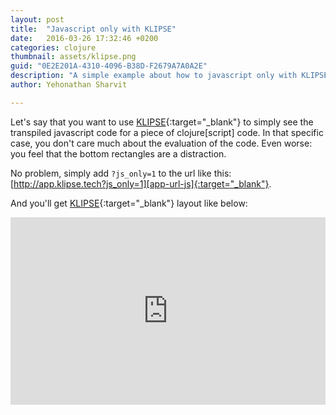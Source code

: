 ```yaml
---
layout: post
title:  "Javascript only with KLIPSE"
date:   2016-03-26 17:32:46 +0200
categories: clojure
thumbnail: assets/klipse.png
guid: "0E2E201A-4310-4096-B38D-F2679A7A0A2E"
description: "A simple example about how to javascript only with KLIPSE"
author: Yehonathan Sharvit

---
```


Let's say that you want to use [KLIPSE][app-url-js]{:target="_blank"} to simply see the transpiled javascript code for a piece of clojure[script] code. In that specific case, you don't care much about the evaluation of the code.  Even worse: you feel that the bottom rectangles are a distraction.

No problem, simply add `?js_only=1` to the url like this: [http://app.klipse.tech?js_only=1][app-url-js]{:target="_blank"}.


And you'll get [KLIPSE][app-url-js]{:target="_blank"} layout like below:

<iframe frameborder="0" width="100%" height="300px"
    src= 
    "http://app.klipse.tech?js_only=1">
    </iframe>



[app-url-js]: http://app.klipse.tech?js_only=1

